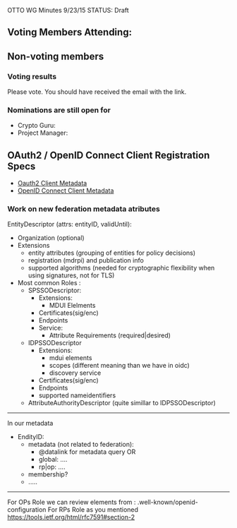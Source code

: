 OTTO WG Minutes 9/23/15
STATUS: Draft

## Voting Members Attending:
 
## Non-voting members

### Voting results

Please vote. You should have received the email with the link.

### Nominations are still open for
 - Crypto Guru:
 - Project Manager:

## OAuth2 / OpenID Connect Client Registration Specs

 - [Oauth2 Client Metadata](https://tools.ietf.org/html/rfc7591#section-2)
 - [OpenID Connect Client Metadata](http://openid.net/specs/openid-connect-registration-1_0.html#ClientMetadata)
 

### Work on new federation metadata atributes

EntityDescriptor 
  (attrs: entityID, validUntil):
 - Organization (optional)
 - Extensions 
    - entity attributes (grouping of entities for policy decisions)
    - registration (mdrpi) and publication info 
    - supported algorithms (needed for cryptographic flexibility when using signatures, not for TLS)
 - Most common Roles :
   - SPSSODescriptor:
      - Extensions:
        - MDUI Elelments
      - Certificates(sig/enc)
      - Endpoints
      - Service:
        - Attribute Requirements (required|desired)
   - IDPSSODescriptor
      - Extensions:
        - mdui elements
        - scopes (different meaning than we have in oidc)
        - discovery service
      - Certificates(sig/enc)
      - Endpoints
      - supported nameidentifiers
   - AttributeAuthorityDescriptor
      (quite simillar to IDPSSODescriptor)

-----------------------------------------------

In our metadata

  - EndityID:
     - metadata (not related to federation):
       - @datalink for metadata query
       OR
       - global:
           ....
       - rp|op:
           ....
     - membership?
     - .....
--------------------------

For OPs Role we can review elements from : .well-known/openid-configuration
For RPs Role as you mentioned https://tools.ietf.org/html/rfc7591#section-2
